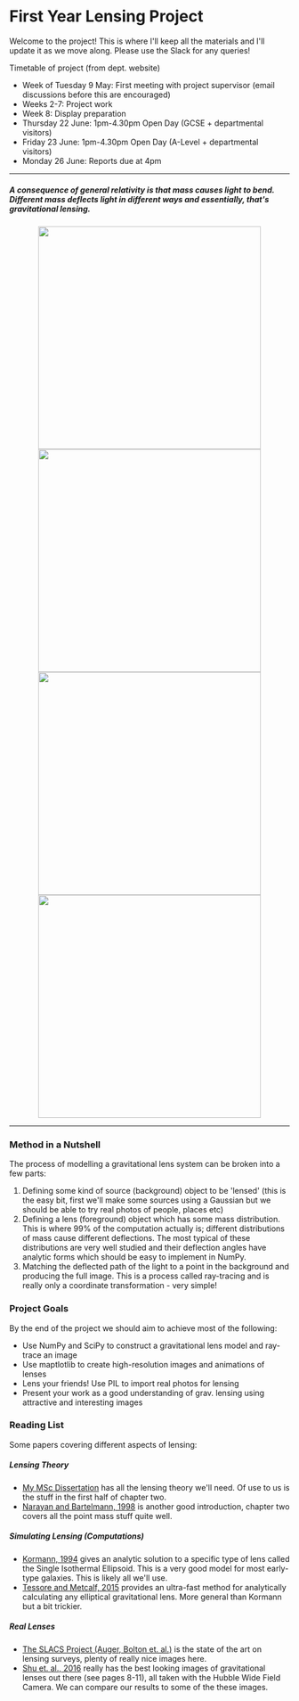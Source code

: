 # First Year Lensing Project

Welcome to the project! This is where I'll keep all the materials and I'll update it as we move along.
Please use the Slack for any queries!

Timetable of project (from dept. website)

* Week of Tuesday 9 May: First meeting with project supervisor (email discussions before this are encouraged)
* Weeks 2-7: Project work
* Week 8: Display preparation
* Thursday 22 June: 1pm-4.30pm Open Day (GCSE + departmental visitors)
* Friday 23 June: 1pm-4.30pm Open Day (A-Level + departmental visitors)
* Monday 26 June: Reports due at 4pm
___

##### A consequence of general relativity is that mass causes light to bend. Different mass deflects light in different ways and essentially, that's gravitational lensing.

<p align="center">
<img src="https://github.com/conor-or/lens-mcmc/blob/master/images/image1.png" width="400"><img src="https://github.com/conor-or/lens-mcmc/blob/master/images/image2.png" width="400">
<img src="https://github.com/conor-or/lens-mcmc/blob/master/images/image3.png" width="400"><img src="https://github.com/conor-or/lens-mcmc/blob/master/images/image4.png" width="400">
</p>

___

### Method in a Nutshell

The process of modelling a gravitational lens system can be broken into a few parts:
1. Defining some kind of source (background) object to be 'lensed' (this is the easy bit, first we'll make some sources using a Gaussian but we should be able to try real photos of people, places etc)
2. Defining a lens (foreground) object which has some mass distribution. This is where 99% of the computation actually is; different distributions of mass cause different deflections. The most typical of these distributions are very well studied and their deflection angles have analytic forms which should be easy to implement in NumPy.
3. Matching the deflected path of the light to a point in the background and producing the full image. This is a process called ray-tracing and is really only a coordinate transformation - very simple!

### Project Goals

By the end of the project we should aim to achieve most of the
following:

- Use NumPy and SciPy to construct a gravitational lens model and ray-trace an image
- Use maptlotlib to create high-resolution images and animations of lenses
- Lens your friends! Use PIL to import real photos for lensing
- Present your work as a good understanding of grav. lensing using attractive and interesting images

### Reading List

Some papers covering different aspects of lensing:

##### Lensing Theory
* [My MSc Dissertation](https://github.com/conor-or/first-year-lensing/raw/master/docs/dissertation.pdf) has all the lensing theory we'll need. Of use to us is the stuff in the first half of chapter two.
* [Narayan and Bartelmann, 1998](https://arxiv.org/abs/astro-ph/9606001) is another good introduction, chapter two covers all the point mass stuff quite well.

##### Simulating Lensing (Computations)
* [Kormann, 1994](http://adsabs.harvard.edu/abs/1994A%26A...284..285K) gives an analytic solution to a specific type of lens called the Single Isothermal Ellipsoid. This is a very good model for most early-type galaxies. This is likely all we'll use.
* [Tessore and Metcalf, 2015](https://arxiv.org/abs/1507.01819) provides an ultra-fast method for analytically calculating any elliptical gravitational lens. More general than Kormann but a bit trickier.

##### Real Lenses
* [The SLACS Project (Auger, Bolton et. al.)](http://www.physics.utah.edu/~bolton/slacs/Home.html) is the state of the art on lensing surveys, plenty of really nice images here.
* [Shu et. al., 2016](https://arxiv.org/abs/1608.08707) really has the best looking images of gravitational lenses out there (see pages 8-11), all taken with the Hubble Wide Field Camera. We can compare our results to some of the these images.
